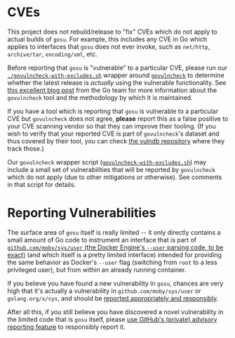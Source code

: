 # CVEs

This project does not rebuild/release to "fix" CVEs which do not apply to actual builds of `gosu`.  For example, this includes any CVE in Go which applies to interfaces that `gosu` does not ever invoke, such as `net/http`, `archive/tar`, `encoding/xml`, etc.

Before reporting that `gosu` is "vulnerable" to a particular CVE, please run our [`./govulncheck-with-excludes.sh`](govulncheck-with-excludes.sh) wrapper around [`govulncheck`](https://pkg.go.dev/golang.org/x/vuln/cmd/govulncheck) to determine whether the latest release is *actually* using the vulnerable functionality.  See [this excellent blog post](https://go.dev/blog/vuln) from the Go team for more information about the `govulncheck` tool and the methodology by which it is maintained.

If you have a tool which is reporting that `gosu` is vulnerable to a particular CVE but `govulncheck` does not agree, **please** report this as a false positive to your CVE scanning vendor so that they can improve their tooling.  (If you wish to verify that your reported CVE is part of `govulncheck`'s dataset and thus covered by their tool, you can check [the vulndb repository](https://github.com/golang/vulndb) where they track those.)

Our `govulncheck` wrapper script ([`govulncheck-with-excludes.sh`](govulncheck-with-excludes.sh)) may include a small set of vulnerabilities that will be reported by `govulncheck` which do not apply (due to other mitigations or otherwise).  See comments in that script for details.

# Reporting Vulnerabilities

The surface area of `gosu` itself is really limited -- it only directly contains a small amount of Go code to instrument an interface that is part of [`github.com/moby/sys/user` (the Docker Engine's `--user` parsing code, to be exact)](https://github.com/moby/sys/tree/main/user) (and which itself is a pretty limited interface) intended for providing the same behavior as Docker's `--user` flag (switching from `root` to a less privileged user), but from within an already running container.

If you believe you have found a new vulnerability in `gosu`, chances are very high that it's actually a vulnerability in `github.com/moby/sys/user` or `golang.org/x/sys`, and should be [reported appropriately and responsibly](https://github.com/moby/moby/blob/HEAD/SECURITY.md).

After all this, if you still believe you have discovered a novel vulnerability in the limited code that is `gosu` itself, please [use GitHub's (private) advisory reporting feature](https://github.com/tianon/gosu/security/advisories/new) to responsibly report it.
